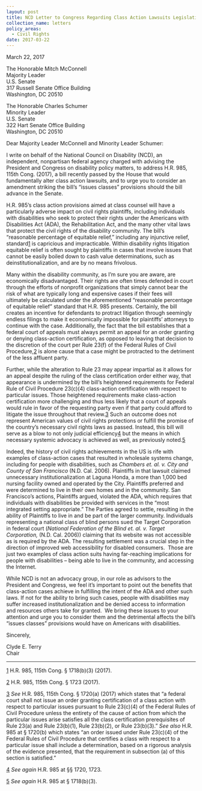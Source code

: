 ```yaml
---
layout: post
title: NCD Letter to Congress Regarding Class Action Lawsuits Legislation
collection_name: letters
policy_areas:
  - Civil Rights
date: 2017-03-22
---
```

March 22, 2017

The Honorable Mitch McConnell\
Majority Leader\
U.S. Senate\
317 Russell Senate Office Building\
Washington, DC 20510

The Honorable Charles Schumer\
Minority Leader\
U.S. Senate\
322 Hart Senate Office Building\
Washington, DC 20510

Dear Majority Leader McConnell and Minority Leader Schumer:

I write on behalf of the National Council on Disability (NCD), an independent, nonpartisan federal agency charged with advising the President and Congress on disability policy matters, to address H.R. 985, 115th Cong. (2017), a bill recently passed by the House that would fundamentally alter class action lawsuits, and to urge you to consider an amendment striking the bill’s “issues classes” provisions should the bill advance in the Senate.

H.R. 985’s class action provisions aimed at class counsel will have a particularly adverse impact on civil rights plaintiffs, including individuals with disabilities who seek to protect their rights under the Americans with Disabilities Act (ADA), the Rehabilitation Act, and the many other vital laws that protect the civil rights of the disability community. The bill’s “reasonable percentage of equitable relief,” including any injunctive relief, standard[1](https://ncd.gov/publications/2017/ncd-letter-class-action-lawsuits-legislation#_ftn1) is capricious and impracticable. Within disability rights litigation equitable relief is often sought by plaintiffs in cases that involve issues that cannot be easily boiled down to cash value determinations, such as deinstitutionalization, and are by no means frivolous.

Many within the disability community, as I’m sure you are aware, are economically disadvantaged. Their rights are often times defended in court through the efforts of nonprofit organizations that simply cannot bear the risk of what are typically long and expensive cases if their fees will ultimately be calculated under the aforementioned “reasonable percentage of equitable relief” standard that H.R. 985 presents. Certainly, the bill creates an incentive for defendants to protract litigation through seemingly endless filings to make it economically impossible for plaintiffs’ attorneys to continue with the case. Additionally, the fact that the bill establishes that a federal court of appeals must always permit an appeal for an order granting or denying class-action certification, as opposed to leaving that decision to the discretion of the court per Rule 23(f) of the Federal Rules of Civil Procedure,[2](https://ncd.gov/publications/2017/ncd-letter-class-action-lawsuits-legislation#_ftn2) is alone cause that a case might be protracted to the detriment of the less affluent party.

Further, while the alteration to Rule 23 may appear impartial as it allows for an appeal despite the ruling of the class certification order either way, that appearance is undermined by the bill’s heightened requirements for Federal Rule of Civil Procedure 23(c)(4) class-action certification with respect to particular issues. Those heightened requirements make class-action certification more challenging and thus less likely that a court of appeals would rule in favor of the requesting party even if that party could afford to litigate the issue throughout that review.[3](https://ncd.gov/publications/2017/ncd-letter-class-action-lawsuits-legislation#_ftn3) Such an outcome does not represent American values of civil rights protections or fulfill the promise of the country’s necessary civil rights laws as passed. Instead, this bill will serve as a blow to not only judicial efficiency[4](https://ncd.gov/publications/2017/ncd-letter-class-action-lawsuits-legislation#_ftn4) but the means in which necessary systemic advocacy is achieved as well, as previously noted.[5](https://ncd.gov/publications/2017/ncd-letter-class-action-lawsuits-legislation#_ftn5)

Indeed, the history of civil rights achievements in the US is rife with examples of class-action cases that resulted in wholesale systems change, including for people with disabilities, such as *Chambers et. al. v. City and County of San Francisco* (N.D. Cal. 2006). Plaintiffs in that lawsuit claimed unnecessary institutionalization at Laguna Honda, a more than 1,000 bed nursing facility owned and operated by the City. Plaintiffs preferred and were determined to live in their own homes and in the community. San Francisco’s actions, Plaintiffs argued, violated the ADA, which requires that individuals with disabilities be provided with services in the “most integrated setting appropriate.” The Parties agreed to settle, resulting in the ability of Plaintiffs to live in and be part of the larger community. Individuals representing a national class of blind persons sued the Target Corporation in federal court (*National Federation of the Blind et. al. v. Target Corporation,* (N.D. Cal. 2006)) claiming that its website was not accessible as is required by the ADA. The resulting settlement was a crucial step in the direction of improved web accessibility for disabled consumers.  Those are just two examples of class action suits having far-reaching implications for people with disabilities – being able to live in the community, and accessing the Internet.

While NCD is not an advocacy group, in our role as advisors to the President and Congress, we feel it’s important to point out the benefits that class-action cases achieve in fulfilling the intent of the ADA and other such laws. If not for the ability to bring such cases, people with disabilities may suffer increased institutionalization and be denied access to information and resources others take for granted.  We bring these issues to your attention and urge you to consider them and the detrimental affects the bill’s “issues classes” provisions would have on Americans with disabilities.

Sincerely,

Clyde E. Terry\
Chair



- - -

[1](https://ncd.gov/publications/2017/ncd-letter-class-action-lawsuits-legislation#_ftnref1) H.R. 985, 115th Cong. § 1718(b)(3) (2017).

[2](https://ncd.gov/publications/2017/ncd-letter-class-action-lawsuits-legislation#_ftnref2) H.R. 985, 115th Cong. § 1723 (2017).

[3](https://ncd.gov/publications/2017/ncd-letter-class-action-lawsuits-legislation#_ftnref3) *See* H.R. 985, 115th Cong. § 1720(a) (2017) which states that “a federal court shall not issue an order granting certification of a class action with respect to particular issues pursuant to Rule 23(c)(4) of the Federal Rules of Civil Procedure unless the entirety of the cause of action from which the particular issues arise satisfies all the class certification prerequisites of Rule 23(a) and Rule 23(b)(1), Rule 23(b)(2), or Rule 23(b)(3).” *See also* H.R. 985 at § 1720(b) which states “an order issued under Rule 23(c)(4) of the Federal Rules of Civil Procedure that certifies a class with respect to a particular issue shall include a determination, based on a rigorous analysis of the evidence presented, that the requirement in subsection (a) of this section is satisfied.”

[4](https://ncd.gov/publications/2017/ncd-letter-class-action-lawsuits-legislation#_ftnref4) *See again* H.R. 985 at §§ 1720, 1723.

[5](https://ncd.gov/publications/2017/ncd-letter-class-action-lawsuits-legislation#_ftnref5) *See again* H.R. 985 at § 1718(b)(3).
